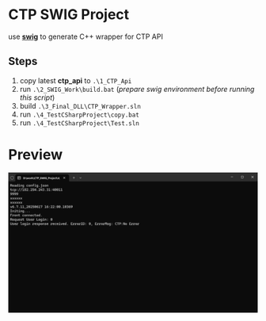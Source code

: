 # CTP SWIG Project

use [**swig**](https://www.swig.org/) to generate C++ wrapper for CTP API

## Steps

1. copy latest **ctp_api** to `.\1_CTP_Api`
2. run `.\2_SWIG_Work\build.bat` (*prepare swig environment before running this script*)
3. build `.\3_Final_DLL\CTP_Wrapper.sln`
4. run `.\4_TestCSharpProject\copy.bat`
5. run `.\4_TestCSharpProject\Test.sln`

# Preview

![alt text](doc/image.png)